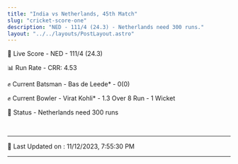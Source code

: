 ```yaml
---
title: "India vs Netherlands, 45th Match"
slug: "cricket-score-one"
description: "NED - 111/4 (24.3) - Netherlands need 300 runs."
layout: "../../layouts/PostLayout.astro"
---
```


🔴 Live Score - NED - 111/4 (24.3)  

📊 Run Rate - CRR: 4.53  

✊ Current Batsman - Bas de Leede* - 0(0)  

✊ Current Bowler - Virat Kohli* - 1.3 Over 8 Run - 1 Wicket  

📑 Status - Netherlands need 300 runs

<br />

***

📝 Last Updated on : 11/12/2023, 7:55:30 PM

***

